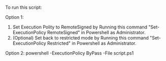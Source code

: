 To run this script:

Option 1:
1. Set Execution Polity to RemoteSigned by Running this command "Set-ExecutionPolicy RemoteSigned" in Powershell as Administrator.
2. (Optional) Set back to restricted mode by Running this command "Set-ExecutionPolicy Restricted" in Powershell as Administrator.

Option 2:
powershell -ExecutionPolicy ByPass -File script.ps1
